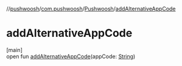 //[pushwoosh](../../../index.md)/[com.pushwoosh](../index.md)/[Pushwoosh](index.md)/[addAlternativeAppCode](add-alternative-app-code.md)

# addAlternativeAppCode

[main]\
open fun [addAlternativeAppCode](add-alternative-app-code.md)(appCode: [String](https://developer.android.com/reference/kotlin/java/lang/String.html))
